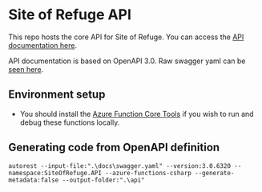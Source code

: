 # Site of Refuge API

This repo hosts the core API for Site of Refuge. You can access the [API documentation here](https://siteofrefuge.github.io/sor-api).

API documentation is based on OpenAPI 3.0. Raw swagger yaml can be [seen here](https://github.com/SiteOfRefuge/sor-api/blob/main/docs/swagger.yaml).

## Environment setup
- You should install the [Azure Function Core Tools](https://github.com/Azure/azure-functions-core-tools#installing) if you wish to run and debug these functions locally.

## Generating code from OpenAPI definition
`autorest --input-file:".\docs\swagger.yaml" --version:3.0.6320 --namespace:SiteOfRefuge.API --azure-functions-csharp --generate-metadata:false --output-folder:".\api" `
